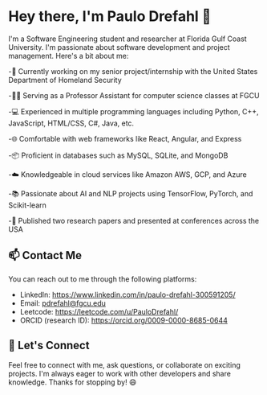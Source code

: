 # Hey there, I'm Paulo Drefahl 👋

I'm a Software Engineering student and researcher at Florida Gulf Coast University. I'm passionate about software development and project management. Here's a bit about me:

-🔭 Currently working on my senior project/internship with the United States Department of Homeland Security

-👨‍🏫 Serving as a Professor Assistant for computer science classes at FGCU

-💻 Experienced in multiple programming languages including Python, C++, JavaScript, HTML/CSS, C#, Java, etc.

-🌐 Comfortable with web frameworks like React, Angular, and Express

-📦 Proficient in databases such as MySQL, SQLite, and MongoDB

-☁️ Knowledgeable in cloud services like Amazon AWS, GCP, and Azure

-📚 Passionate about AI and NLP projects using TensorFlow, PyTorch, and Scikit-learn

-🔬 Published two research papers and presented at conferences across the USA

## 📫 Contact Me

You can reach out to me through the following platforms:

- LinkedIn: https://www.linkedin.com/in/paulo-drefahl-300591205/
- Email: pdrefahl@fgcu.edu
- Leetcode: https://leetcode.com/u/PauloDrefahl/
- ORCID (research ID): https://orcid.org/0009-0000-8685-0644

## 💬 Let's Connect

Feel free to connect with me, ask questions, or collaborate on exciting projects. I'm always eager to work with other developers and share knowledge.
Thanks for stopping by! 😄
